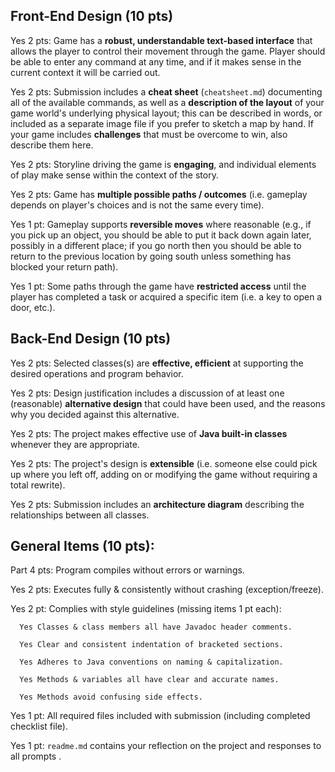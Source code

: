 ## Front-End Design (10 pts)

Yes 2 pts: Game has a **robust, understandable text-based interface** that allows the player to control their movement through the game.  Player should be able to enter any command at any time, and if it makes sense in the current context it will be carried out.

Yes 2 pts: Submission includes a **cheat sheet** (`cheatsheet.md`) documenting all of the available commands, as well as a **description of the layout** of your game world's underlying physical layout; this can be described in words, or included as a separate image file if you prefer to sketch a map by hand.  If your game includes **challenges** that must be overcome to win, also describe them here.

Yes 2 pts: Storyline driving the game is **engaging**, and individual elements of play make sense within the context of the story.

Yes 2 pts: Game has **multiple possible paths / outcomes** (i.e. gameplay depends on player's choices and is not the same every time).

Yes 1 pt: Gameplay supports **reversible moves** where reasonable (e.g., if you pick up an object, you should be able to put it back down again later, possibly in a different place; if you go north then you should be able to return to the previous location by going south unless something has blocked your return path).

Yes 1 pt: Some paths through the game have **restricted access** until the player has completed a task or acquired a specific item (i.e. a key to open a door, etc.).


## Back-End Design (10 pts)

Yes 2 pts: Selected classes(s) are **effective, efficient** at supporting the desired operations and program behavior.

Yes 2 pts: Design justification includes a discussion of at least one (reasonable) **alternative design** that could have been used, and the reasons why you decided against this alternative.

Yes 2 pts: The project makes effective use of **Java built-in classes** whenever they are appropriate.

Yes 2 pts: The project's design is **extensible** (i.e. someone else could pick up where you left off, adding on or modifying the game without requiring a total rewrite).

Yes 2 pts: Submission includes an **architecture diagram** describing the relationships between all classes.


## General Items (10 pts):
Part 4 pts: Program compiles without errors or warnings.

Yes 2 pts: Executes fully & consistently without crashing (exception/freeze).

Yes 2 pt: Complies with style guidelines (missing items 1 pt each):

      Yes Classes & class members all have Javadoc header comments.

      Yes Clear and consistent indentation of bracketed sections.

      Yes Adheres to Java conventions on naming & capitalization.

      Yes Methods & variables all have clear and accurate names.

      Yes Methods avoid confusing side effects.

Yes 1 pt: All required files included with submission (including completed checklist file).

Yes 1 pt: `readme.md` contains your reflection on the project and responses to all prompts .

